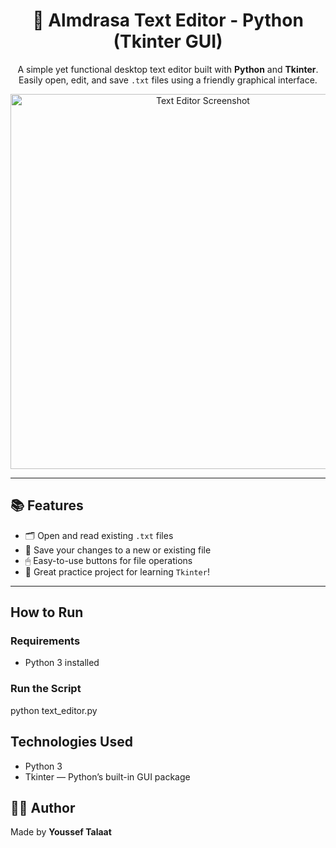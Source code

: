 <h1 align="center">📝 Almdrasa Text Editor - Python (Tkinter GUI)</h1>

<p align="center">
  A simple yet functional desktop text editor built with <strong>Python</strong> and <strong>Tkinter</strong>.  
  Easily open, edit, and save <code>.txt</code> files using a friendly graphical interface.
</p>

<p align="center">
  <img src="[https://raw.githubusercontent.com/Yousseftalaat-collab/assets/main/text-editor-preview.png](https://github.com/Yousseftalaat-collab/Text-Editor/blob/main/screenshot.png)" width="600" alt="Text Editor Screenshot"/>
</p>

---

<h2>📚 Features</h2>
<ul>
  <li>🗂 Open and read existing <code>.txt</code> files</li>
  <li>💾 Save your changes to a new or existing file</li>
  <li>🖱 Easy-to-use buttons for file operations</li>
  <li>🧠 Great practice project for learning <code>Tkinter</code>!</li>
</ul>

---

<h2>How to Run</h2>

<h3>Requirements</h3>
<ul>
  <li>Python 3 installed</li>
</ul>

<h3>Run the Script</h3>
python text_editor.py

<h2>Technologies Used</h2>
 <ul>
 <li>Python 3</li>
 <li>Tkinter — Python’s built-in GUI package</li>
 </ul>
<h2>👨‍💻 Author</h2> <p>Made by <strong>Youssef Talaat</strong></p> 
